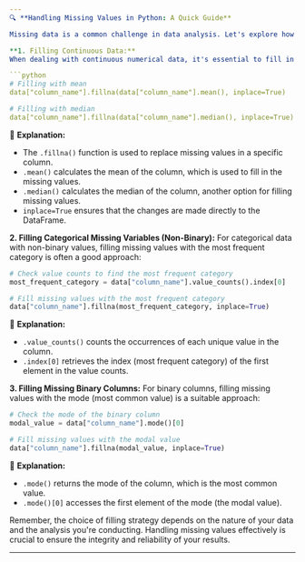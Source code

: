 ```yaml
---
🔍 **Handling Missing Values in Python: A Quick Guide**

Missing data is a common challenge in data analysis. Let's explore how to handle missing values in a Pandas DataFrame using Python. Here are some techniques for filling in missing values:

**1. Filling Continuous Data:**
When dealing with continuous numerical data, it's essential to fill in the missing values appropriately. Here's how to fill missing values in a column named "column_name" using both the mean and median:

```python
# Filling with mean
data["column_name"].fillna(data["column_name"].mean(), inplace=True)

# Filling with median
data["column_name"].fillna(data["column_name"].median(), inplace=True)
```

📝 **Explanation:**
- The `.fillna()` function is used to replace missing values in a specific column.
- `.mean()` calculates the mean of the column, which is used to fill in the missing values.
- `.median()` calculates the median of the column, another option for filling missing values.
- `inplace=True` ensures that the changes are made directly to the DataFrame.

**2. Filling Categorical Missing Variables (Non-Binary):**
For categorical data with non-binary values, filling missing values with the most frequent category is often a good approach:

```python
# Check value counts to find the most frequent category
most_frequent_category = data["column_name"].value_counts().index[0]

# Fill missing values with the most frequent category
data["column_name"].fillna(most_frequent_category, inplace=True)
```

📝 **Explanation:**
- `.value_counts()` counts the occurrences of each unique value in the column.
- `.index[0]` retrieves the index (most frequent category) of the first element in the value counts.

**3. Filling Missing Binary Columns:**
For binary columns, filling missing values with the mode (most common value) is a suitable approach:

```python
# Check the mode of the binary column
modal_value = data["column_name"].mode()[0]

# Fill missing values with the modal value
data["column_name"].fillna(modal_value, inplace=True)
```

📝 **Explanation:**
- `.mode()` returns the mode of the column, which is the most common value.
- `.mode()[0]` accesses the first element of the mode (the modal value).

Remember, the choice of filling strategy depends on the nature of your data and the analysis you're conducting. Handling missing values effectively is crucial to ensure the integrity and reliability of your results.

---
```

